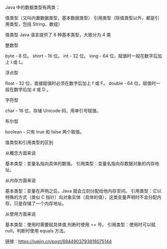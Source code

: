 Java 中的数据类型有两类：

值类型（又叫内置数据类型，基本数据类型）
引用类型（除值类型以外，都是引用类型，包括 String、数组）

值类型
Java 语言提供了 8 种基本类型，大致分为 4 类

整数型

byte - 8 位。
short - 16 位。
int - 32 位。
long - 64 位，赋值时一般在数字后加上 l 或 L。


浮点型

float - 32 位，直接赋值时必须在数字后加上 f 或 F。
double - 64 位，赋值时一般在数字后加 d 或 D 。


字符型

char - 16 位，存储 Unicode 码，用单引号赋值。


布尔型

boolean - 只有 true 和 false 两个取值。



值类型和引用类型的区别

从概念方面来说

基本类型：变量名指向具体的数值。
引用类型：变量名指向存数据对象的内存地址。


从内存方面来说

基本类型：变量在声明之后，Java 就会立刻分配给他内存空间。
引用类型：它以特殊的方式（类似 C 指针）向对象实体（具体的值），这类变量声明时不会分配内存，只是存储了一个内存地址。


从使用方面来说

基本类型：使用时需要赋具体值,判断时使用 == 号。
引用类型：使用时可以赋 null，判断时使用 equals 方法。


链接：https://juejin.cn/post/6844903793818075144
